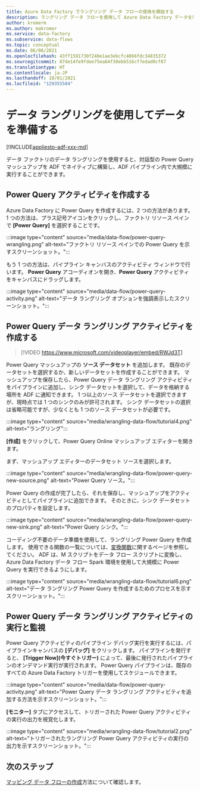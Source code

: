 ```yaml
---
title: Azure Data Factory でラングリング データ フローの使用を開始する
description: ラングリング データ フローを使用して Azure Data Factory データを準備する方法に関するチュートリアル
author: kromerm
ms.author: makromer
ms.service: data-factory
ms.subservice: data-flows
ms.topic: conceptual
ms.date: 06/08/2021
ms.openlocfilehash: 43ff1591730f240e1ae3ebcfc4066fdc34835372
ms.sourcegitcommit: 87de14fe9fdee75ea64f30ebb516cf7edad0cf87
ms.translationtype: HT
ms.contentlocale: ja-JP
ms.lasthandoff: 10/01/2021
ms.locfileid: "129355584"
---
```

# <a name="prepare-data-with-data-wrangling"></a>データ ラングリングを使用してデータを準備する

[!INCLUDE[appliesto-adf-xxx-md](includes/appliesto-adf-xxx-md.md)]

データ ファクトリのデータ ラングリングを使用すると、対話型の Power Query マッシュアップを ADF でネイティブに構築し、ADF パイプライン内で大規模に実行することができます。

## <a name="create-a-power-query-activity"></a>Power Query アクティビティを作成する

Azure Data Factory に Power Query を作成するには、2 つの方法があります。 1 つの方法は、プラス記号アイコンをクリックし、ファクトリ リソース ペインで **[Power Query]** を選択することです。

:::image type="content" source="media/data-flow/power-query-wrangling.png" alt-text="ファクトリ リソース ペインでの Power Query を示すスクリーンショット。":::

もう 1 つの方法は、パイプライン キャンバスのアクティビティ ウィンドウで行います。 **Power Query** アコーディオンを開き、**Power Query** アクティビティをキャンバスにドラッグします。

:::image type="content" source="media/data-flow/power-query-activity.png" alt-text="データ ラングリング オプションを強調表示したスクリーンショット。":::

## <a name="author-a-power-query-data-wrangling-activity"></a>Power Query データ ラングリング アクティビティを作成する

> [!VIDEO https://www.microsoft.com/videoplayer/embed/RWJd3T]
> 
Power Query マッシュアップの **ソース データセット** を追加します。 既存のデータセットを選択するか、新しいデータセットを作成することができます。 マッシュアップを保存したら、Power Query データ ラングリング アクティビティをパイプラインに追加し、シンク データセットを選択して、データを格納する場所を ADF に通知できます。 1 つ以上のソース データセットを選択できますが、現時点では 1 つのシンクのみが許可されます。 シンク データセットの選択は省略可能ですが、少なくとも 1 つのソース データセットが必要です。

:::image type="content" source="media/wrangling-data-flow/tutorial4.png" alt-text="ラングリング":::

**[作成]** をクリックして、Power Query Online マッシュアップ エディターを開きます。

まず、マッシュアップ エディターのデータセット ソースを選択します。

:::image type="content" source="media/wrangling-data-flow/power-query-new-source.png" alt-text="Power Query ソース。":::

Power Query の作成が完了したら、それを保存し、マッシュアップをアクティビティとしてパイプラインに追加できます。 そのときに、シンク データセットのプロパティを設定します。

:::image type="content" source="media/wrangling-data-flow/power-query-new-sink.png" alt-text="Power Query シンク。":::

コーディング不要のデータ準備を使用して、ラングリング Power Query を作成します。 使用できる関数の一覧については、[変換関数](wrangling-functions.md)に関するページを参照してください。 ADF は、M スクリプトをデータ フロー スクリプトに変換し、Azure Data Factory データ フロー Spark 環境を使用して大規模に Power Query を実行できるようにします。

:::image type="content" source="media/wrangling-data-flow/tutorial6.png" alt-text="データ ラングリング Power Query を作成するためのプロセスを示すスクリーンショット。":::

## <a name="running-and-monitoring-a-power-query-data-wrangling-activity"></a>Power Query データ ラングリング アクティビティの実行と監視

Power Query アクティビティのパイプライン デバッグ実行を実行するには、パイプラインキャンバスの **[デバッグ]** をクリックします。 パイプラインを発行すると、 **[Trigger Now]\(今すぐトリガー\)** によって、最後に発行されたパイプラインのオンデマンド実行が実行されます。 Power Query パイプラインは、既存のすべての Azure Data Factory トリガーを使用してスケジュールできます。

:::image type="content" source="media/data-flow/power-query-activity.png" alt-text="Power Query データ ラングリング アクティビティを追加する方法を示すスクリーンショット。":::

**[モニター]** タブにアクセスして、トリガーされた Power Query アクティビティの実行の出力を視覚化します。

:::image type="content" source="media/wrangling-data-flow/tutorial2.png" alt-text="トリガーされたラングリング Power Query アクティビティの実行の出力を示すスクリーンショット。":::

## <a name="next-steps"></a>次のステップ

[マッピング データ フローの作成](tutorial-data-flow.md)方法について確認します。
